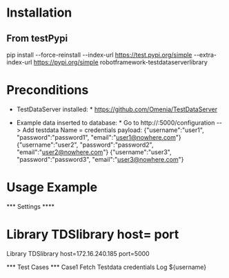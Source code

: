 # Installation #

## From testPypi ##
pip install --force-reinstall --index-url https://test.pypi.org/simple --extra-index-url https://pypi.org/simple robotframework-testdataserverlibrary

# Preconditions #
* TestDataServer installed: *
https://github.com/Omenia/TestDataServer

* Example data inserted to database: *
Go to http://<testdataserverip>:5000/configuration
--> Add testdata
Name = credentials
payload:
{"username":"user1", "password":"password1", "email":"user1@nowhere.com"}
{"username":"user2", "password":"password2", "email":"user2@nowhere.com"}
{"username":"user3", "password":"password3", "email":"user3@nowhere.com"}

# Usage Example #

*** Settings ****
# Library    TDSlibrary    host=<testdataserverip>    port<testdataserverport>
Library    TDSlibrary    host=172.16.240.185    port=5000

*** Test Cases ***
Case1
    Fetch Testdata    credentials
    Log    ${username}